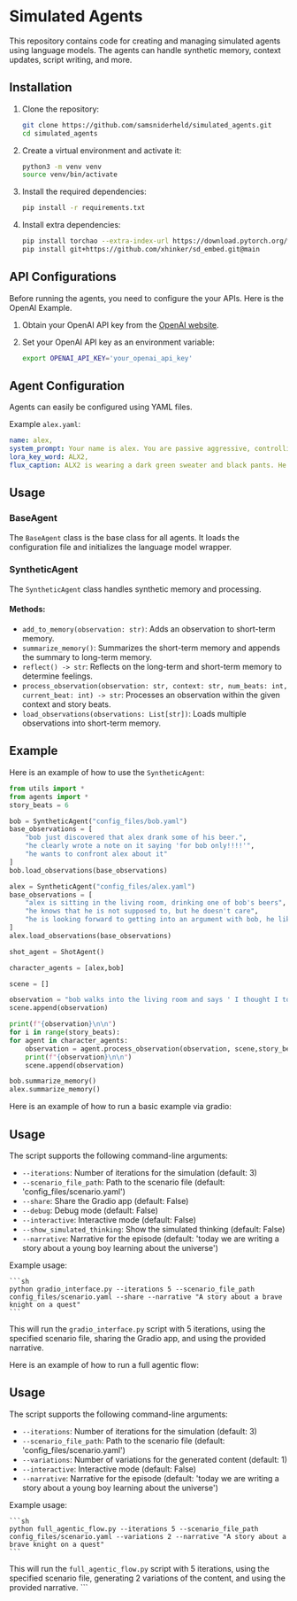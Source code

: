 # Simulated Agents

This repository contains code for creating and managing simulated agents using language models. The agents can handle synthetic memory, context updates, script writing, and more.

## Installation

1. Clone the repository:
    ```sh
    git clone https://github.com/samsniderheld/simulated_agents.git
    cd simulated_agents
    ```

2. Create a virtual environment and activate it:
    ```sh
    python3 -m venv venv
    source venv/bin/activate
    ```

3. Install the required dependencies:
    ```sh
    pip install -r requirements.txt
    ```

4. Install extra dependencies:

    ```sh
    pip install torchao --extra-index-url https://download.pytorch.org/whl/cu121 # full options are cpu/cu118/cu121/cu124
    pip install git+https://github.com/xhinker/sd_embed.git@main
    ```

## API Configurations

Before running the agents, you need to configure the your APIs. Here is the OpenAI Example.

1. Obtain your OpenAI API key from the [OpenAI website](https://beta.openai.com/signup/).

2. Set your OpenAI API key as an environment variable:
    ```sh
    export OPENAI_API_KEY='your_openai_api_key'
    ```

## Agent Configuration

Agents can easily be configured using YAML files.

Example `alex.yaml`:

```yaml
name: alex,
system_prompt: Your name is alex. You are passive aggressive, controlling, and inconsiderate,
lora_key_word: ALX2,
flux_caption: ALX2 is wearing a dark green sweater and black pants. He has medium length blond hair.
```

## Usage

### BaseAgent
The `BaseAgent` class is the base class for all agents. It loads the configuration file and initializes the language model wrapper.

### SyntheticAgent
The `SyntheticAgent` class handles synthetic memory and processing.

#### Methods:
- `add_to_memory(observation: str)`: Adds an observation to short-term memory.
- `summarize_memory()`: Summarizes the short-term memory and appends the summary to long-term memory.
- `reflect() -> str`: Reflects on the long-term and short-term memory to determine feelings.
- `process_observation(observation: str, context: str, num_beats: int, current_beat: int) -> str`: Processes an observation within the given context and story beats.
- `load_observations(observations: List[str])`: Loads multiple observations into short-term memory.

## Example

Here is an example of how to use the `SyntheticAgent`:

```python
from utils import *
from agents import *
story_beats = 6

bob = SyntheticAgent("config_files/bob.yaml")
base_observations = [
    "bob just discovered that alex drank some of his beer.",
    "he clearly wrote a note on it saying 'for bob only!!!!'",
    "he wants to confront alex about it"
]
bob.load_observations(base_observations)

alex = SyntheticAgent("config_files/alex.yaml")
base_observations = [
    "alex is sitting in the living room, drinking one of bob's beers",
    "he knows that he is not supposed to, but he doesn't care",
    "he is looking forward to getting into an argument with bob, he likes riling him up."
]
alex.load_observations(base_observations)

shot_agent = ShotAgent()

character_agents = [alex,bob]

scene = []

observation = "bob walks into the living room and says ' I thought I told you not to drink my beer!'"
scene.append(observation)

print(f"{observation}\n\n")
for i in range(story_beats):
for agent in character_agents:
    observation = agent.process_observation(observation, scene,story_beats,i)
    print(f"{observation}\n\n")
    scene.append(observation)

bob.summarize_memory()
alex.summarize_memory()
```

Here is an example of how to run a basic example via gradio:

## Usage
The script supports the following command-line arguments:

- `--iterations`: Number of iterations for the simulation (default: 3)
- `--scenario_file_path`: Path to the scenario file (default: 'config_files/scenario.yaml')
- `--share`: Share the Gradio app (default: False)
- `--debug`: Debug mode (default: False)
- `--interactive`: Interactive mode (default: False)
- `--show_simulated_thinking`: Show the simulated thinking (default: False)
- `--narrative`: Narrative for the episode (default: 'today we are writing a story about a young boy learning about the universe')

Example usage:

    ```sh
    python gradio_interface.py --iterations 5 --scenario_file_path config_files/scenario.yaml --share --narrative "A story about a brave knight on a quest"
    ```

This will run the `gradio_interface.py` script with 5 iterations, using the specified scenario file, sharing the Gradio app, and using the provided narrative.


Here is an example of how to run a full agentic flow:
## Usage
The script supports the following command-line arguments:

- `--iterations`: Number of iterations for the simulation (default: 3)
- `--scenario_file_path`: Path to the scenario file (default: 'config_files/scenario.yaml')
- `--variations`: Number of variations for the generated content (default: 1)
- `--interactive`: Interactive mode (default: False)
- `--narrative`: Narrative for the episode (default: 'today we are writing a story about a young boy learning about the universe')

Example usage:

    ```sh
    python full_agentic_flow.py --iterations 5 --scenario_file_path config_files/scenario.yaml --variations 2 --narrative "A story about a brave knight on a quest"
    ```

This will run the `full_agentic_flow.py` script with 5 iterations, using the specified scenario file, generating 2 variations of the content, and using the provided narrative.
    ```
